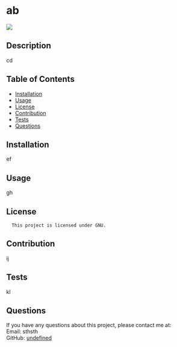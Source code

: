 
# ab
<img src="https://img.shields.io/badge/license-GNU-green.svg">
    
## Description
cd
    
## Table of Contents
    
* [Installation](#installation)
* [Usage](#usage)
* [License](#license)
* [Contribution](#contribution)
* [Tests](#tests)
* [Questions](#questions)
    
## Installation
ef

## Usage
gh

## License
      
      This project is licensed under GNU.
    
## Contribution
ij

## Tests
kl

## Questions
If you have any questions about this project, please contact me at:  
Email: sthsth  
GitHub: [undefined](https://github.com/undefined)  